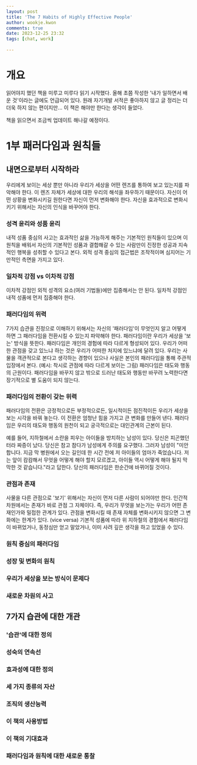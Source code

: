 ```yaml
---  
layout: post  
title: 'The 7 Habits of Highly Effective People'  
author: wookje.kwon  
comments: true  
date: 2023-12-25 23:32  
tags: [chat, work]  
  
---  
```


# 개요

읽어야지 했던 책을 미루고 미루다 읽기 시작했다. 올해 초쯤 작성한 '내가 일하면서 배운 것'이라는 글에도 언급되어 있다. 원래 자기개발 서적은 좋아하지 않고 글 정리는 더더욱 하지 않는 편이지만... 이 책은 해야만 한다는 생각이 들었다.  

책을 읽으면서 조금씩 업데이트 해나갈 예정이다.

# 1부 패러다임과 원칙들

## 내면으로부터 시작하라

우리에게 보이는 세상 뿐만 아니라 우리가 세상을 어떤 렌즈를 통하여 보고 있는지를 파악해야 한다. 이 렌즈 자체가 세상에 대한 우리의 해석을 좌우하기 때문이다. 자신이 어떤 상황을 변화시키길 원한다면 자신이 먼저 변화해야 한다. 자신을 효과적으로 변화시키기 위해서는 자신의 인식을 바꾸어야 한다.  

### 성격 윤리와 성품 윤리

내적 성품 중심의 사고는 효과적인 삶을 가능하게 해주는 기본적인 원칙들이 있으며 이 원칙을 배워서 자신의 기본적인 성품과 결합해갈 수 있는 사람만이 진정한 성공과 지속적인 행복을 성취할 수 있다고 본다. 외적 성격 중심의 접근법은 조작적이며 심지어는 기만적인 측면을 가지고 있다.

### 일차적 강점 vs 이차적 강점

이차적 강점인 외적 성격의 요소(여러 기법들)에만 집중해서는 안 된다. 일차적 강점인 내적 성품에 먼저 집중해야 한다.  

### 패러다임의 위력

7가지 습관을 진정으로 이해하기 위해서는 자신의 '패러다임'이 무엇인지 알고 어떻게 하면 그 패러다임을 전환시킬 수 있는지 파악해야 한다. 패러다임이란 우리가 세상을 '보는' 방식을 뜻한다. 패러다임은 개인의 경험에 따라 다르게 형성되어 있다. 우리가 어떠한 관점을 갖고 있느냐 하는 것은 우리가 어떠한 처지에 있느냐에 달려 있다. 우리는 사물을 객관적으로 본다고 생각하는 경향이 있으나 사실은 본인의 패러다임을 통해 주관적 입장에서 본다. (예시: 착시로 관점에 따라 다르게 보이는 그림) 패러다임은 태도와 행동의 근원이다. 패러다임을 바꾸지 않고 밖으로 드러난 태도와 행동만 바꾸려 노력한다면 장기적으로 별 도움이 되지 않는다.   

### 패러다임의 전환이 갖는 위력

패러다임의 전환은 긍정적으로든 부정적으로든, 일시적이든 점진적이든 우리가 세상을 보는 시각을 바꿔 놓는다. 이 전환은 엄청난 힘을 가지고 큰 변화를 만들어 낸다. 패러다임은 우리의 태도와 행동의 원천이 되고 궁극적으로는 대인관계의 근본이 된다.

예를 들어, 지하철에서 소란을 피우는 아이들을 방치하는 남성이 있다. 당신은 피곤했던 터라 짜증이 났다. 당신은 참고 참다가 남성에게 주의를 요구했다. 그러자 남성이 "미안합니다. 지금 막 병원에서 오는 길인데 한 시간 전에 저 아이들의 엄마가 죽었습니다. 저는 앞이 캄캄해서 무엇을 어떻게 해야 할지 모르겠고, 아이들 역시 어떻게 해야 될지 막막한 것 같습니다."라고 답한다. 당신의 패러다임은 한순간에 바뀌어질 것이다.  

### 관점과 존재

사물을 다른 관점으로 '보기' 위해서는 자신이 먼저 다른 사람이 되어야만 한다. 인간적 차원에서는 존재가 바로 관점 그 자체이다. 즉, 우리가 무엇을 보는가는 우리가 어떤 존재인가와 밀접한 관계가 있다. 관점을 변화시킬 때 존재 자체를 변화시키지 않으면 그 변화에는 한계가 있다. (vice versa) 기본적 성품에 따라 위 지하철의 경험에서 패러다임이 바뀌었거나, 동정심만 얻고 말았거나, 이미 사려 깊은 생각을 하고 있었을 수 있다.  

### 원칙 중심의 패러다임

### 성장 및 변화의 원칙

### 우리가 세상을 보는 방식이 문제다

### 새로운 차원의 사고

## 7가지 습관에 대한 개관

### '습관'에 대한 정의

### 성숙의 연속선

### 효과성에 대한 정의

### 세 가지 종류의 자산

### 조직의 생산능력

### 이 책의 사용방법

### 이 책의 기대효과

### 패러다임과 원칙에 대한 새로운 통찰
